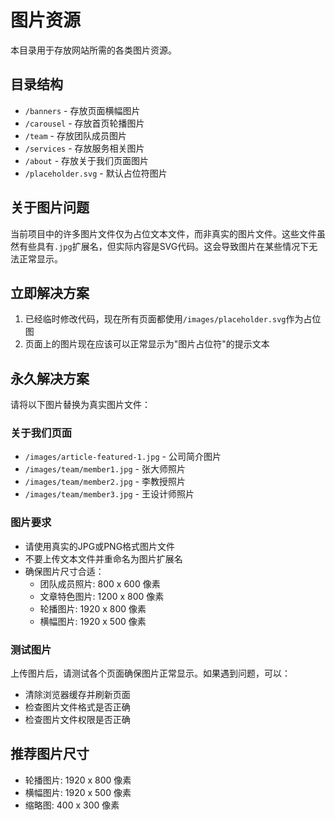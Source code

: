 # 图片资源

本目录用于存放网站所需的各类图片资源。

## 目录结构

- `/banners` - 存放页面横幅图片
- `/carousel` - 存放首页轮播图片
- `/team` - 存放团队成员图片
- `/services` - 存放服务相关图片
- `/about` - 存放关于我们页面图片
- `/placeholder.svg` - 默认占位符图片

## 关于图片问题

当前项目中的许多图片文件仅为占位文本文件，而非真实的图片文件。这些文件虽然有些具有`.jpg`扩展名，但实际内容是SVG代码。这会导致图片在某些情况下无法正常显示。

## 立即解决方案

1. 已经临时修改代码，现在所有页面都使用`/images/placeholder.svg`作为占位图
2. 页面上的图片现在应该可以正常显示为"图片占位符"的提示文本

## 永久解决方案

请将以下图片替换为真实图片文件：

### 关于我们页面
- `/images/article-featured-1.jpg` - 公司简介图片
- `/images/team/member1.jpg` - 张大师照片
- `/images/team/member2.jpg` - 李教授照片
- `/images/team/member3.jpg` - 王设计师照片

### 图片要求
- 请使用真实的JPG或PNG格式图片文件
- 不要上传文本文件并重命名为图片扩展名
- 确保图片尺寸合适：
  - 团队成员照片: 800 x 600 像素
  - 文章特色图片: 1200 x 800 像素
  - 轮播图片: 1920 x 800 像素
  - 横幅图片: 1920 x 500 像素

### 测试图片
上传图片后，请测试各个页面确保图片正常显示。如果遇到问题，可以：
- 清除浏览器缓存并刷新页面
- 检查图片文件格式是否正确
- 检查图片文件权限是否正确

## 推荐图片尺寸

- 轮播图片: 1920 x 800 像素
- 横幅图片: 1920 x 500 像素
- 缩略图: 400 x 300 像素 